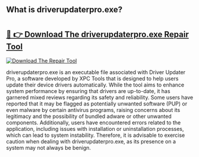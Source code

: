 ## What is driverupdaterpro.exe? 

# <h2><a href="https://exedetect.com/download.php?driverupdaterpro.exe">🔗 👉 Download The driverupdaterpro.exe Repair Tool</a></h2>

[![Download The Repair Tool](https://exedetect.com/download-button.jpg)](https://exedetect.com/download.php?driverupdaterpro.exe)

driverupdaterpro.exe is an executable file associated with Driver Updater Pro, a software developed by XPC Tools that is designed to help users update their device drivers automatically. While the tool aims to enhance system performance by ensuring that drivers are up-to-date, it has garnered mixed reviews regarding its safety and reliability. Some users have reported that it may be flagged as potentially unwanted software (PUP) or even malware by certain antivirus programs, raising concerns about its legitimacy and the possibility of bundled adware or other unwanted components. Additionally, users have encountered errors related to the application, including issues with installation or uninstallation processes, which can lead to system instability. Therefore, it is advisable to exercise caution when dealing with driverupdaterpro.exe, as its presence on a system may not always be benign.